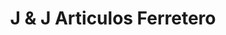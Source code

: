 ---
title: "J & J Articulos Ferretero"
url: /santiago-de-los-caballeros/j-und-j-articulos-ferretero/
shop: Eisenwaren
---